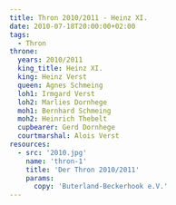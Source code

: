 ```yaml
---
title: Thron 2010/2011 - Heinz XI.
date: 2010-07-18T20:00:00+02:00
tags:
  - Thron
throne:
  years: 2010/2011
  king_title: Heinz XI.
  king: Heinz Verst
  queen: Agnes Schmeing
  loh1: Irmgard Verst
  loh2: Marlies Dornhege
  moh1: Bernhard Schmeing
  moh2: Heinrich Thebelt
  cupbearer: Gerd Dornhege
  courtmarshal: Alois Verst
resources:
  - src: '2010.jpg'
    name: 'thron-1'
    title: 'Der Thron 2010/2011'
    params:
      copy: 'Buterland-Beckerhook e.V.'
---
```

